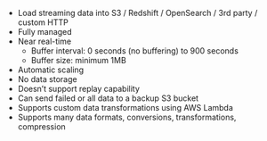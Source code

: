 - Load streaming data into S3 / Redshift / OpenSearch / 3rd party / custom HTTP
- Fully managed 
- Near real-time 
	- Buffer interval: 0 seconds (no buffering) to 900 seconds 
	- Buffer size: minimum 1MB
- Automatic scaling 
- No data storage 
- Doesn’t support replay capability
- Can send failed or all data to a backup S3 bucket
- Supports custom data transformations using AWS Lambda
-  Supports many data formats, conversions, transformations, compression